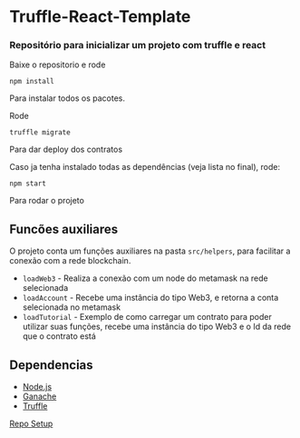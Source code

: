 # Truffle-React-Template

### Repositório para inicializar um projeto com truffle e react

Baixe o repositorio e rode 
````
npm install
````
Para instalar todos os pacotes.

Rode
````
truffle migrate
````
Para dar deploy dos contratos

Caso ja tenha instalado todas as dependências (veja lista no final), rode:
````
npm start
````
Para rodar o projeto

## Funcões auxiliares
O projeto conta um funções auxiliares na pasta `src/helpers`, para facilitar a conexão com a rede blockchain.
* `loadWeb3` - Realiza a conexão com um node do metamask na rede selecionada
* `loadAccount` - Recebe uma instância do tipo Web3, e retorna a conta selecionada no metamask
* `loadTutorial` - Exemplo de como carregar um contrato para poder utilizar suas funções, recebe uma instância do tipo Web3 e o Id da rede que o contrato está

## Dependencias
* [Node.js](https://nodejs.org/en/)
* [Ganache](https://trufflesuite.com/ganache/)
* [Truffle](https://trufflesuite.com/truffle/)

[Repo Setup](https://github.com/ChainSafe/web3.js#troubleshooting-and-known-issues)
